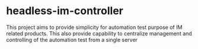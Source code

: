# headless-im-controller

This project aims to provide simplicity for automation test purpose of IM related products. This also provide capability to centralize management and controlling of the automation test from a single server
